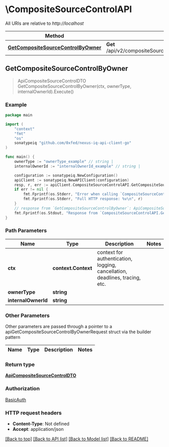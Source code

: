 # \CompositeSourceControlAPI

All URIs are relative to *http://localhost*

Method | HTTP request | Description
------------- | ------------- | -------------
[**GetCompositeSourceControlByOwner**](CompositeSourceControlAPI.md#GetCompositeSourceControlByOwner) | **Get** /api/v2/compositeSourceControl/{ownerType}/{internalOwnerId} | 



## GetCompositeSourceControlByOwner

> ApiCompositeSourceControlDTO GetCompositeSourceControlByOwner(ctx, ownerType, internalOwnerId).Execute()



### Example

```go
package main

import (
	"context"
	"fmt"
	"os"
	sonatypeiq "github.com/0xfed/nexus-iq-api-client-go"
)

func main() {
	ownerType := "ownerType_example" // string | 
	internalOwnerId := "internalOwnerId_example" // string | 

	configuration := sonatypeiq.NewConfiguration()
	apiClient := sonatypeiq.NewAPIClient(configuration)
	resp, r, err := apiClient.CompositeSourceControlAPI.GetCompositeSourceControlByOwner(context.Background(), ownerType, internalOwnerId).Execute()
	if err != nil {
		fmt.Fprintf(os.Stderr, "Error when calling `CompositeSourceControlAPI.GetCompositeSourceControlByOwner``: %v\n", err)
		fmt.Fprintf(os.Stderr, "Full HTTP response: %v\n", r)
	}
	// response from `GetCompositeSourceControlByOwner`: ApiCompositeSourceControlDTO
	fmt.Fprintf(os.Stdout, "Response from `CompositeSourceControlAPI.GetCompositeSourceControlByOwner`: %v\n", resp)
}
```

### Path Parameters


Name | Type | Description  | Notes
------------- | ------------- | ------------- | -------------
**ctx** | **context.Context** | context for authentication, logging, cancellation, deadlines, tracing, etc.
**ownerType** | **string** |  | 
**internalOwnerId** | **string** |  | 

### Other Parameters

Other parameters are passed through a pointer to a apiGetCompositeSourceControlByOwnerRequest struct via the builder pattern


Name | Type | Description  | Notes
------------- | ------------- | ------------- | -------------



### Return type

[**ApiCompositeSourceControlDTO**](ApiCompositeSourceControlDTO.md)

### Authorization

[BasicAuth](../README.md#BasicAuth)

### HTTP request headers

- **Content-Type**: Not defined
- **Accept**: application/json

[[Back to top]](#) [[Back to API list]](../README.md#documentation-for-api-endpoints)
[[Back to Model list]](../README.md#documentation-for-models)
[[Back to README]](../README.md)


